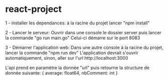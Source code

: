 # react-project

1 - installer les dependances: 
  à la racine du projet lancer "npm install"
  
2 - Lancer le serveur: 
  Ouvrir dans une console le dossier server puis lancer la commande "go run main.go"
  Celui-ci démarre sur le port 8083

3 - Démarrer l'application web: 
  Dans une autre console à la racine du projet, lancer la commande "npm run dev"
  L'application devrait s'ouvrir automatiquement, sinon, aller sur l'url http://localhost:3000
  
L'api prend en paramètre la donnée "url" puis retourne la structure de donnée suivante: { average: float64, nbComment: int }  
